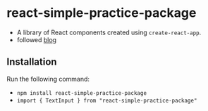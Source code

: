 # react-simple-practice-package
- A library of React components created using `create-react-app`.
- followed [blog](https://hackernoon.com/creating-a-library-of-react-components-using-create-react-app-without-ejecting-d182df690c6b)
## Installation
Run the following command:
- `npm install react-simple-practice-package`
- `import { TextInput } from "react-simple-practice-package" `
